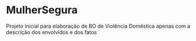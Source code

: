 # MulherSegura
Projeto inicial para elaboração de BO de Violência Doméstica apenas com a descrição dos envolvidos e dos fatos
